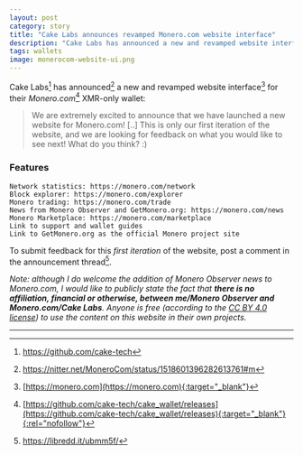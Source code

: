 ```yaml
---
layout: post
category: story
title: "Cake Labs announces revamped Monero.com website interface"
description: "Cake Labs has announced a new and revamped website interface for their 'Monero.com' XMR-only wallet."
tags: wallets
image: monerocom-website-ui.png
---
```


Cake Labs[^1] has announced[^2] a new and revamped website interface[^3] for their *Monero.com*[^4] XMR-only wallet:

> We are extremely excited to announce that we have launched a new website for Monero.com! [..] This is only our first iteration of the website, and we are looking for feedback on what you would like to see next! What do you think? :)
    
### Features

    Network statistics: https://monero.com/network
    Block explorer: https://monero.com/explorer
    Monero trading: https://monero.com/trade
    News from Monero Observer and GetMonero.org: https://monero.com/news
    Monero Marketplace: https://monero.com/marketplace
    Link to support and wallet guides
    Link to GetMonero.org as the official Monero project site


To submit feedback for this *first iteration* of the website, post a comment in the announcement thread[^5].

*Note: although I do welcome the addition of Monero Observer news to Monero.com, I would like to publicly state the fact that **there is no affiliation, financial or otherwise, between me/Monero Observer and Monero.com/Cake Labs**. Anyone is free (according to the [CC BY 4.0 license](/about#license)) to use the content on this website in their own projects.*

---

[^1]: https://github.com/cake-tech
[^2]: https://nitter.net/MoneroCom/status/1518601396282613761#m
[^3]: [https://monero.com](https://monero.com){:target="_blank"}
[^4]: [https://github.com/cake-tech/cake_wallet/releases](https://github.com/cake-tech/cake_wallet/releases){:target="_blank"}{:rel="nofollow"}
[^5]: https://libredd.it/ubmm5f/
